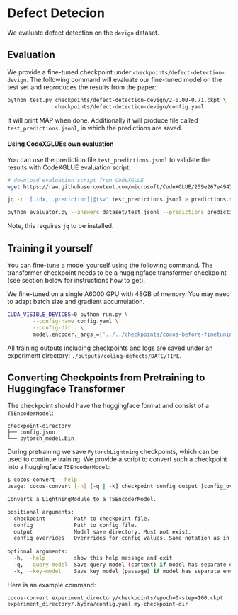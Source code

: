 # Defect Detecion

We evaluate defect detection on the `devign` dataset.

## Evaluation

We provide a fine-tuned checkpoint under `checkpoints/defect-detection-devign`. 
The following command will evaluate our fine-tuned model on the test set and reproduces the results from the paper:

```bash
python test.py checkpoints/defect-detection-devign/2-0.00-0.71.ckpt \
               checkpoints/defect-detection-devign/config.yaml 
```

It will print MAP when done. Additionally it will produce file called `test_predictions.jsonl`, in which the
predictions are saved. 

#### Using CodeXGLUEs own evaluation
You can use the prediction file `test_predictions.jsonl` to validate the results with CodeXGLUE 
evaluation script:

```bash
# download evaluation script from CodeXGLUE
wget https://raw.githubusercontent.com/microsoft/CodeXGLUE/259e267e494393a94c7e5805971b8ca9b9149900/Code-Code/Defect-detection/evaluator/evaluator.py

jq -r '[.idx, .prediction]|@tsv' test_predictions.jsonl > predictions.txt

python evaluator.py --answers dataset/test.jsonl --predictions predictions.txt
```
Note, this requires `jq` to be installed.

## Training it yourself

You can fine-tune a model yourself using the following command. The transformer checkpoint needs to be a 
huggingface transformer checkpoint (see section below for instructions how to get).

We fine-tuned on a single A6000 GPU with 48GB of memory. You may need to adapt batch size and gradient accumulation.
```bash
CUDA_VISIBLE_DEVICES=0 python run.py \
        --config-name config.yaml \
        --config-dir . \
        model.encoder._args_=['../../checkpoints/cocos-before-finetuning']  # enter your own path here
```

All training outputs including checkpoints and logs are saved under an experiment directory:
`./outputs/coling-defects/DATE/TIME`.

## Converting Checkpoints from Pretraining to Huggingface Transformer

The checkpoint should have the huggingface format and consist of a `T5EncoderModel`:
```
checkpoint-directory
├── config.json
└── pytorch_model.bin
```

During pretraining we save `PytorchLightning` checkpoints, which can be used to continue training. 
We provide a script to convert such a checkpoint into a huggingface `T5EncoderModel`:

```bash
$ cocos-convert --help
usage: cocos-convert [-h] [-q | -k] checkpoint config output [config_overrides ...]

Converts a LightningModule to a T5EncoderModel.

positional arguments:
  checkpoint         Path to checkpoint file.
  config             Path to config file.
  output             Model save directory. Must not exist.
  config_overrides   Overrrides for config values. Same notation as in OmegaConf.
                                                                                
optional arguments:
  -h, --help         show this help message and exit
  -q, --query-model  Save query model (context) if model has separate encoders.
  -k, --key-model    Save key model (passage) if model has separate encoders.
```

Here is an example command:
```
cocos-convert experiment_directory/checkpoints/epoch=0-step=100.ckpt experiment_directory/.hydra/config.yaml my-checkpoint-dir
```

